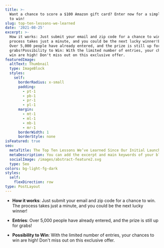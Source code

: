 ```yaml
---
title: >-
  Want a chance to score a $100 Amazon gift card? Enter now for a simple chance
  to win!
slug: top-ten-lessons-we-learned
date: '2021-08-25'
excerpt: >-
  How it works: Just submit your email and zip code for a chance to win. The
  process takes just a minute, and you could be the next lucky winner!Entries:
  Over 5,000 people have already entered, and the prize is still up for
  grabs!Possibility to Win: With the limited number of entries, your chances to
  win are high! Don't miss out on this exclusive offer.
featuredImage:
  altText: Thumbnail
  type: ImageBlock
  styles:
    self:
      borderRadius: x-small
      padding:
        - pt-1
        - pb-1
        - pr-1
        - pl-1
      margin:
        - mt-1
        - ml-1
        - mb-1
        - mr-1
      borderWidth: 1
      borderStyle: none
isFeatured: true
seo:
  metaTitle: The Top Ten Lessons We’ve Learned Since Our Initial Launch
  metaDescription: You can add the excerpt and main keywords of your blog post here.
  socialImage: /images/abstract-feature2.svg
  type: Seo
colors: bg-light-fg-dark
styles:
  self:
    flexDirection: row
type: PostLayout
---
```

*   **How it works**: Just submit your email and zip code for a chance to win. The process takes just a minute, and you could be the next lucky winner!

*   **Entries**: Over 5,000 people have already entered, and the prize is still up for grabs!

*   **Possibility to Win**: With the limited number of entries, your chances to win are high! Don't miss out on this exclusive offer.

